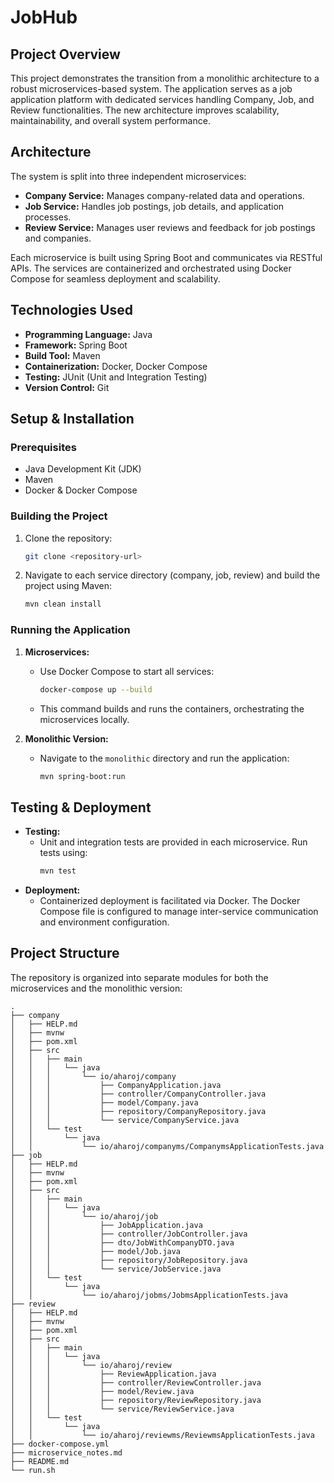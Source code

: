 # JobHub

## Project Overview
This project demonstrates the transition from a monolithic architecture to a robust microservices-based system. The application serves as a job application platform with dedicated services handling Company, Job, and Review functionalities. The new architecture improves scalability, maintainability, and overall system performance.

## Architecture
The system is split into three independent microservices:
- **Company Service:** Manages company-related data and operations.
- **Job Service:** Handles job postings, job details, and application processes.
- **Review Service:** Manages user reviews and feedback for job postings and companies.

Each microservice is built using Spring Boot and communicates via RESTful APIs. The services are containerized and orchestrated using Docker Compose for seamless deployment and scalability.

## Technologies Used
- **Programming Language:** Java
- **Framework:** Spring Boot
- **Build Tool:** Maven
- **Containerization:** Docker, Docker Compose
- **Testing:** JUnit (Unit and Integration Testing)
- **Version Control:** Git

## Setup & Installation
### Prerequisites
- Java Development Kit (JDK)
- Maven
- Docker & Docker Compose

### Building the Project
1. Clone the repository:
   ```bash
   git clone <repository-url>
   ```
2. Navigate to each service directory (company, job, review) and build the project using Maven:
   ```bash
   mvn clean install
   ```

### Running the Application
1. **Microservices:**
   - Use Docker Compose to start all services:
     ```bash
     docker-compose up --build
     ```
   - This command builds and runs the containers, orchestrating the microservices locally.

2. **Monolithic Version:**
   - Navigate to the `monolithic` directory and run the application:
     ```bash
     mvn spring-boot:run
     ```

## Testing & Deployment
- **Testing:** 
  - Unit and integration tests are provided in each microservice. Run tests using:
    ```bash
    mvn test
    ```
- **Deployment:** 
  - Containerized deployment is facilitated via Docker. The Docker Compose file is configured to manage inter-service communication and environment configuration.

## Project Structure
The repository is organized into separate modules for both the microservices and the monolithic version:

```
.
├── company
│   ├── HELP.md
│   ├── mvnw
│   ├── pom.xml
│   ├── src
│   │   ├── main
│   │   │   └── java
│   │   │       └── io/aharoj/company
│   │   │           ├── CompanyApplication.java
│   │   │           ├── controller/CompanyController.java
│   │   │           ├── model/Company.java
│   │   │           ├── repository/CompanyRepository.java
│   │   │           └── service/CompanyService.java
│   │   └── test
│   │       └── java
│   │           └── io/aharoj/companyms/CompanymsApplicationTests.java
├── job
│   ├── HELP.md
│   ├── mvnw
│   ├── pom.xml
│   ├── src
│   │   ├── main
│   │   │   └── java
│   │   │       └── io/aharoj/job
│   │   │           ├── JobApplication.java
│   │   │           ├── controller/JobController.java
│   │   │           ├── dto/JobWithCompanyDTO.java
│   │   │           ├── model/Job.java
│   │   │           ├── repository/JobRepository.java
│   │   │           └── service/JobService.java
│   │   └── test
│   │       └── java
│   │           └── io/aharoj/jobms/JobmsApplicationTests.java
├── review
│   ├── HELP.md
│   ├── mvnw
│   ├── pom.xml
│   ├── src
│   │   ├── main
│   │   │   └── java
│   │   │       └── io/aharoj/review
│   │   │           ├── ReviewApplication.java
│   │   │           ├── controller/ReviewController.java
│   │   │           ├── model/Review.java
│   │   │           ├── repository/ReviewRepository.java
│   │   │           └── service/ReviewService.java
│   │   └── test
│   │       └── java
│   │           └── io/aharoj/reviewms/ReviewmsApplicationTests.java
├── docker-compose.yml
├── microservice_notes.md
├── README.md
└── run.sh
```
